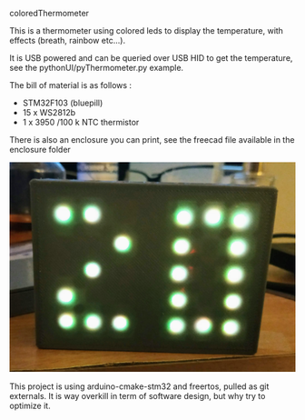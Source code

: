 coloredThermometer

This is a thermometer using colored leds to display the temperature, with effects (breath, rainbow etc...).

It is USB powered and can be queried over USB HID to get the temperature, see the pythonUI/pyThermometer.py example.

The bill of material is as follows :
* STM32F103 (bluepill)
* 15 x WS2812b
* 1 x  3950 /100 k NTC thermistor

There is also an enclosure you can print, see the  freecad file available in the enclosure folder

![screenshot](enclosure/pic.jpg?raw=true "front")

This project is using arduino-cmake-stm32 and freertos, pulled as git externals.
It is way overkill in term of software design, but why try to optimize it.



